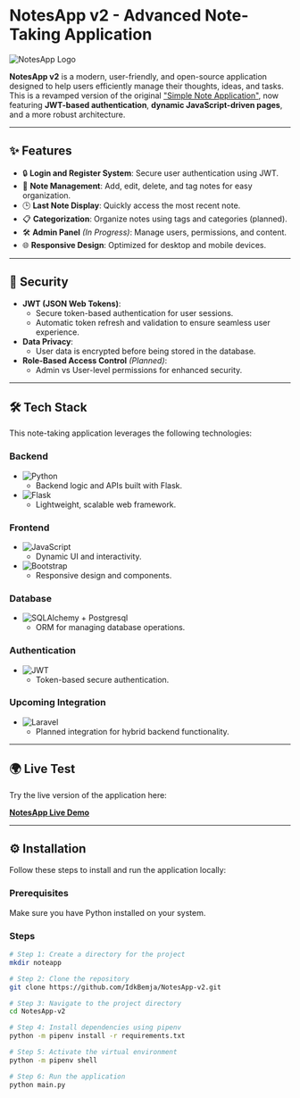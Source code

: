 # NotesApp v2 - Advanced Note-Taking Application

![NotesApp Logo](https://img.shields.io/badge/NotesApp-v2-informational?style=flat&logo=note&logoColor=white&color=blue)

**NotesApp v2** is a modern, user-friendly, and open-source application designed to help users efficiently manage their thoughts, ideas, and tasks. This is a revamped version of the original ["Simple Note Application"](https://github.com/IdkBemja/SimpleNoteApp), now featuring **JWT-based authentication**, **dynamic JavaScript-driven pages**, and a more robust architecture.

---

## ✨ Features

- 🔒 **Login and Register System**: Secure user authentication using JWT.
- 📌 **Note Management**: Add, edit, delete, and tag notes for easy organization.
- 🕒 **Last Note Display**: Quickly access the most recent note.
- 📋 **Categorization**: Organize notes using tags and categories (planned).
- 🛠️ **Admin Panel** *(In Progress)*: Manage users, permissions, and content.
- 🌐 **Responsive Design**: Optimized for desktop and mobile devices.

---

## 🔐 Security

- **JWT (JSON Web Tokens)**:
  - Secure token-based authentication for user sessions.
  - Automatic token refresh and validation to ensure seamless user experience.
- **Data Privacy**:
  - User data is encrypted before being stored in the database.
- **Role-Based Access Control** *(Planned)*:
  - Admin vs User-level permissions for enhanced security.

---

## 🛠️ Tech Stack

This note-taking application leverages the following technologies:

### **Backend**
- ![Python](https://img.shields.io/badge/Python_3.11-blue?logo=python&logoColor=white)
  - Backend logic and APIs built with Flask.
- ![Flask](https://img.shields.io/badge/Flask-Framework-orange?logo=flask&logoColor=white)
  - Lightweight, scalable web framework.

### **Frontend**
- ![JavaScript](https://img.shields.io/badge/JavaScript-ES6+-yellow?logo=javascript&logoColor=white)
  - Dynamic UI and interactivity.
- ![Bootstrap](https://img.shields.io/badge/Bootstrap-Styling-purple?logo=bootstrap&logoColor=white)
  - Responsive design and components.

### **Database**
- ![SQLAlchemy + Postgresql](https://img.shields.io/badge/SQLAlchemyORM-PostgreSQL-blue?logo=database&logoColor=white)
  - ORM for managing database operations.

### **Authentication**
- ![JWT](https://img.shields.io/badge/Authentication-JWT-yellow?logo=jsonwebtokens&logoColor=white)
  - Token-based secure authentication.

### **Upcoming Integration**
- ![Laravel](https://img.shields.io/badge/Laravel-PHP_Framework-red?logo=laravel&logoColor=white)
  - Planned integration for hybrid backend functionality.

---

## 🌍 Live Test

Try the live version of the application here:

[**NotesApp Live Demo**](https://notesapp.idkbemja.me)

---

## ⚙️ Installation

Follow these steps to install and run the application locally:

### Prerequisites
Make sure you have Python installed on your system.

### Steps
```bash
# Step 1: Create a directory for the project
mkdir noteapp

# Step 2: Clone the repository
git clone https://github.com/IdkBemja/NotesApp-v2.git

# Step 3: Navigate to the project directory
cd NotesApp-v2

# Step 4: Install dependencies using pipenv
python -m pipenv install -r requirements.txt

# Step 5: Activate the virtual environment
python -m pipenv shell

# Step 6: Run the application
python main.py
